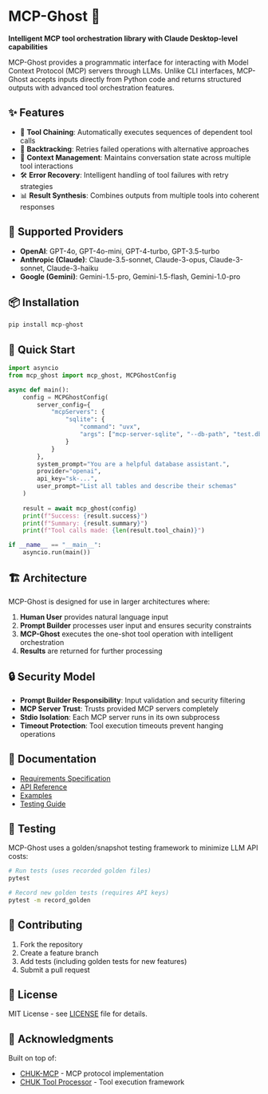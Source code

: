 # MCP-Ghost 👻

**Intelligent MCP tool orchestration library with Claude Desktop-level capabilities**

MCP-Ghost provides a programmatic interface for interacting with Model Context Protocol (MCP) servers through LLMs. Unlike CLI interfaces, MCP-Ghost accepts inputs directly from Python code and returns structured outputs with advanced tool orchestration features.

## ✨ Features

- 🔗 **Tool Chaining**: Automatically executes sequences of dependent tool calls
- 🔄 **Backtracking**: Retries failed operations with alternative approaches  
- 🧠 **Context Management**: Maintains conversation state across multiple tool interactions
- 🛠️ **Error Recovery**: Intelligent handling of tool failures with retry strategies
- 📊 **Result Synthesis**: Combines outputs from multiple tools into coherent responses

## 🎯 Supported Providers

- **OpenAI**: GPT-4o, GPT-4o-mini, GPT-4-turbo, GPT-3.5-turbo
- **Anthropic (Claude)**: Claude-3.5-sonnet, Claude-3-opus, Claude-3-sonnet, Claude-3-haiku  
- **Google (Gemini)**: Gemini-1.5-pro, Gemini-1.5-flash, Gemini-1.0-pro

## 📦 Installation

```bash
pip install mcp-ghost
```

## 🚀 Quick Start

```python
import asyncio
from mcp_ghost import mcp_ghost, MCPGhostConfig

async def main():
    config = MCPGhostConfig(
        server_config={
            "mcpServers": {
                "sqlite": {
                    "command": "uvx",
                    "args": ["mcp-server-sqlite", "--db-path", "test.db"]
                }
            }
        },
        system_prompt="You are a helpful database assistant.",
        provider="openai",
        api_key="sk-...",
        user_prompt="List all tables and describe their schemas"
    )
    
    result = await mcp_ghost(config)
    print(f"Success: {result.success}")
    print(f"Summary: {result.summary}")
    print(f"Tool calls made: {len(result.tool_chain)}")

if __name__ == "__main__":
    asyncio.run(main())
```

## 🏗️ Architecture

MCP-Ghost is designed for use in larger architectures where:

1. **Human User** provides natural language input
2. **Prompt Builder** processes user input and ensures security constraints
3. **MCP-Ghost** executes the one-shot tool operation with intelligent orchestration
4. **Results** are returned for further processing

## 🔒 Security Model

- **Prompt Builder Responsibility**: Input validation and security filtering
- **MCP Server Trust**: Trusts provided MCP servers completely  
- **Stdio Isolation**: Each MCP server runs in its own subprocess
- **Timeout Protection**: Tool execution timeouts prevent hanging operations

## 📖 Documentation

- [Requirements Specification](docs/requirements.md)
- [API Reference](docs/api.md)
- [Examples](examples/)
- [Testing Guide](docs/testing.md)

## 🧪 Testing

MCP-Ghost uses a golden/snapshot testing framework to minimize LLM API costs:

```bash
# Run tests (uses recorded golden files)
pytest

# Record new golden tests (requires API keys)
pytest -m record_golden
```

## 🤝 Contributing

1. Fork the repository
2. Create a feature branch
3. Add tests (including golden tests for new features)
4. Submit a pull request

## 📄 License

MIT License - see [LICENSE](LICENSE) file for details.

## 🙏 Acknowledgments

Built on top of:
- [CHUK-MCP](https://github.com/chrishayuk/chuk-mcp) - MCP protocol implementation
- [CHUK Tool Processor](https://github.com/chrishayuk/chuk-tool-processor) - Tool execution framework